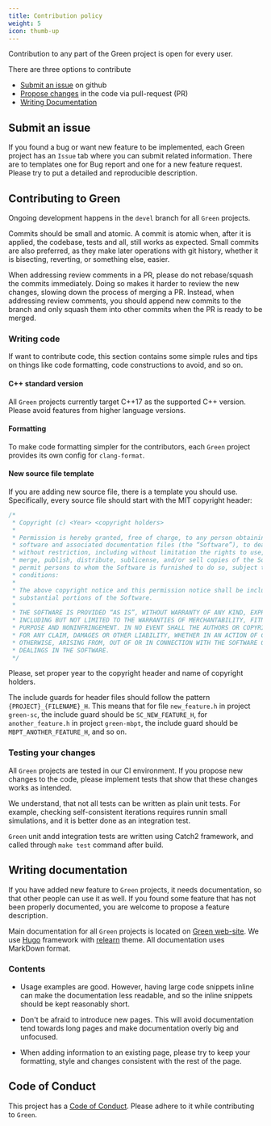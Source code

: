 ```yaml
---
title: Contribution policy
weight: 5
icon: thumb-up
---
```


Contribution to any part of the Green project is open for every user.

There are three options to contribute
  - [Submit an issue](#submit-an-issue) on github
  - [Propose changes](#contributing-to-green) in the code via pull-request (PR)
  - [Writing Documentation](#writing-documentation)


## Submit an issue

If you found a bug or want new feature to be implemented, each Green project
has an `Issue` tab where you can submit related information. There are to templates
one for Bug report and one for a new feature request. Please try to 
put a detailed and reproducible description.


## Contributing to Green

Ongoing development happens in the `devel` branch for all `Green` projects.

Commits should be small and atomic. A commit is atomic when, after it is
applied, the codebase, tests and all, still works as expected. Small
commits are also preferred, as they make later operations with git history,
whether it is bisecting, reverting, or something else, easier.


When addressing review comments in a PR, please do not rebase/squash the
commits immediately. Doing so makes it harder to review the new changes,
slowing down the process of merging a PR. Instead, when addressing review
comments, you should append new commits to the branch and only squash
them into other commits when the PR is ready to be merged.

### Writing code

If want to contribute code, this section contains some simple rules
and tips on things like code formatting, code constructions to avoid,
and so on.

#### **C++ standard version**

All `Green` projects currently target C++17 as the supported C++ version.
Please avoid features from higher language versions.


#### **Formatting**

To make code formatting simpler for the contributors, each `Green` project provides
its own config for `clang-format`.

#### **New source file template**

If you are adding new source file, there is a template you should use.
Specifically, every source file should start with the MIT copyright header:
```cpp
/*
 * Copyright (c) <Year> <copyright holders>
 *
 * Permission is hereby granted, free of charge, to any person obtaining a copy of this 
 * software and associated documentation files (the “Software”), to deal in the Software
 * without restriction, including without limitation the rights to use, copy, modify, 
 * merge, publish, distribute, sublicense, and/or sell copies of the Software, and to 
 * permit persons to whom the Software is furnished to do so, subject to the following 
 * conditions:
 *
 * The above copyright notice and this permission notice shall be included in all copies or 
 * substantial portions of the Software.
 *
 * THE SOFTWARE IS PROVIDED “AS IS”, WITHOUT WARRANTY OF ANY KIND, EXPRESS OR IMPLIED,
 * INCLUDING BUT NOT LIMITED TO THE WARRANTIES OF MERCHANTABILITY, FITNESS FOR A PARTICULAR
 * PURPOSE AND NONINFRINGEMENT. IN NO EVENT SHALL THE AUTHORS OR COPYRIGHT HOLDERS BE LIABLE
 * FOR ANY CLAIM, DAMAGES OR OTHER LIABILITY, WHETHER IN AN ACTION OF CONTRACT, TORT OR
 * OTHERWISE, ARISING FROM, OUT OF OR IN CONNECTION WITH THE SOFTWARE OR THE USE OR OTHER
 * DEALINGS IN THE SOFTWARE.
 */
```
Please, set proper year to the copyright header and name of copyright holders.


The include guards for header files should follow the pattern `{PROJECT}_{FILENAME}_H`.
This means that for file `new_feature.h` in project `green-sc`, the include guard should
be `SC_NEW_FEATURE_H`, for `another_feature.h` in project `green-mbpt`, the include
guard should be `MBPT_ANOTHER_FEATURE_H`, and so on.


### Testing your changes

All `Green` projects are tested in our CI environment.
If you propose new changes to the code, please implement tests that show that
these changes works as intended. 


We understand, that not all tests can be written as plain unit tests. 
For example, checking self-consistent iterations requires runnin small simulations,
and it is better done as an integration test. 

`Green` unit andd integration tests are written using Catch2 framework, 
and called through `make test` command after build.



## Writing documentation

If you have added new feature to `Green` projects, it needs documentation, 
so that other people can use it as well. If you found some feature that has 
not been properly documented, you are welcome to propose a feature description.


Main documentation for all `Green` projects is located on [Green web-site](https://green-phys.org).
We use [Hugo](https://github.com/gohugoio/hugo) framework with [relearn](https://github.com/McShelby/hugo-theme-relearn) theme.
All documentation uses MarkDown format.


### Contents

* Usage examples are good. However, having large code snippets inline
can make the documentation less readable, and so the inline snippets
should be kept reasonably short.

* Don't be afraid to introduce new pages. This will avoid documentation
tend towards long pages and make documentation overly big and unfocused.

* When adding information to an existing page, please try to keep your
formatting, style and changes consistent with the rest of the page.


## Code of Conduct

This project has a [Code of Conduct](https://github.com/Green-Phys/green-mbpt?tab=coc-ov-file#readme). Please adhere to it while contributing to `Green`.


